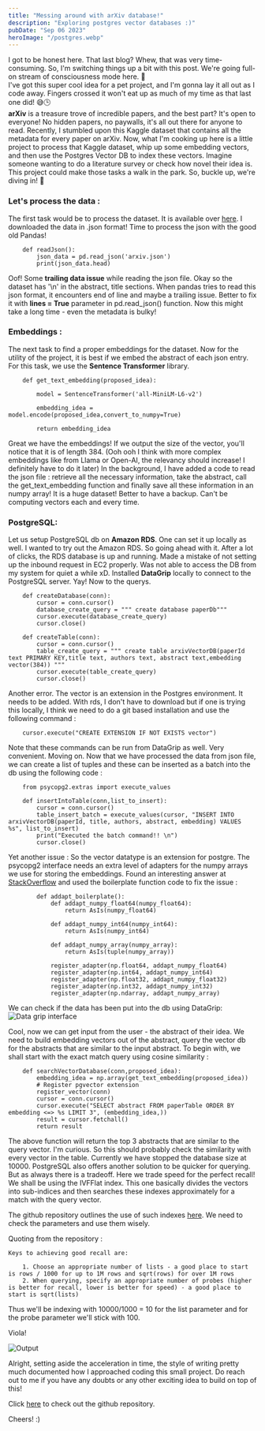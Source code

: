 ```yaml
---
title: "Messing around with arXiv database!"
description: "Exploring postgres vector databases :)"
pubDate: "Sep 06 2023"
heroImage: "/postgres.webp"
---
```

I got to be honest here. That last blog? Whew, that was very time-consuming. So, I'm switching things up a bit with this post. We're going full-on stream of consciousness mode here. 🧠<br>
I've got this super cool idea for a pet project, and I'm gonna lay it all out as I code away. Fingers crossed it won't eat up as much of my time as that last one did! 😅🕒
<br>
__arXiv__ is a treasure trove of incredible papers, and the best part? It's open to everyone! No hidden papers, no paywalls, it's all out there for anyone to read. Recently, I stumbled upon this Kaggle dataset that contains all the metadata for every paper on arXiv. Now, what I'm cooking up here is a little project to process that Kaggle dataset, whip up some embedding vectors, and then use the Postgres Vector DB to index these vectors.
Imagine someone wanting to do a literature survey or check how novel their idea is. This project could make those tasks a walk in the park. So, buckle up, we're diving in! 🚀


### Let's process the data : 
The first task would be to process the dataset. It is available over [here](https://www.kaggle.com/datasets/Cornell-University/arxiv). I downloaded the data in .json format! Time to process the json with the good old Pandas!
        
        def readJson():
            json_data = pd.read_json('arxiv.json')
            print(json_data.head)

Oof! Some __trailing data issue__ while reading the json file.
Okay so the dataset has '\n' in the abstract, title sections. When pandas tries to read this json format, it encounters end of line and maybe a trailing issue. Better to fix it with __lines = True__ parameter in pd.read_json() function. Now this might take a long time - even the metadata is bulky!

### Embeddings :
The next task to find a proper embeddings for the dataset. Now for the utility of the project, it is best if we embed the abstract of each json entry. For this task, we use the __Sentence Transformer__ library.

        def get_text_embedding(proposed_idea):
            
            model = SentenceTransformer('all-MiniLM-L6-v2')
            
            embedding_idea = model.encode(proposed_idea,convert_to_numpy=True)
            
            return embedding_idea

Great we have the embeddings! If we output the size of the vector, you'll notice that it is of length 384.
(Ooh ooh I think with more complex embeddings like from Llama or Open-AI, the relevancy should increase! I definitely have to do it later)
In the background, I have added a code to read the json file : retrieve all the necessary information, take the abstract, call the get_text_embedding function and finally save all these information in an numpy array! It is a huge dataset! Better to have a backup. Can't be computing vectors each and every time.
### PostgreSQL:
Let us setup PostgreSQL db on __Amazon RDS__. One can set it up locally as well. I wanted to try out the Amazon RDS. So going ahead with it. 
After a lot of clicks, the RDS database is up and running. Made a mistake of not setting up the inbound request in EC2 properly. Was not able to access the DB from my system for quiet a while xD. Installed __DataGrip__ locally to connect to the PostgreSQL server.
Yay! Now to the querys.

        def createDatabase(conn):
            cursor = conn.cursor()
            database_create_query = """ create database paperDb"""
            cursor.execute(database_create_query)
            cursor.close()

        def createTable(conn):
            cursor = conn.cursor()
            table_create_query = """ create table arxivVectorDB(paperId text PRIMARY KEY,title text, authors text, abstract text,embedding vector(384)) """
            cursor.execute(table_create_query)
            cursor.close()
Another error. The vector is an extension in the Postgres environment. It needs to be added. With rds, I don't have to download but if one is trying this locally, I think we need to do a git based installation and use the following command : 

        cursor.execute("CREATE EXTENSION IF NOT EXISTS vector")
    
Note that these commands can be run from DataGrip as well. Very convenient. Moving on.
Now that we have processed the data from json file, we can create a list of tuples and these can be inserted as a batch into the db using the following code : 

        from psycopg2.extras import execute_values

        def insertIntoTable(conn,list_to_insert):
            cursor = conn.cursor()
            table_insert_batch = execute_values(cursor, "INSERT INTO arxivVectorDB(paperId, title, authors, abstract, embedding) VALUES %s", list_to_insert)
            print("Executed the batch command!! \n")
            cursor.close()
    
Yet another issue : So the vector datatype is an extension for postgre. The psycopg2 interface needs an extra level of adapters for the numpy arrays we use for storing the embeddings.
Found an interesting answer at [StackOverflow](https://stackoverflow.com/questions/39564755/programmingerror-psycopg2-programmingerror-cant-adapt-type-numpy-ndarray) and used the boilerplate function code to fix the issue : 
            
            def addapt_boilerplate():
                def addapt_numpy_float64(numpy_float64):
                    return AsIs(numpy_float64)

                def addapt_numpy_int64(numpy_int64):
                    return AsIs(numpy_int64)

                def addapt_numpy_array(numpy_array):
                    return AsIs(tuple(numpy_array))

                register_adapter(np.float64, addapt_numpy_float64)
                register_adapter(np.int64, addapt_numpy_int64)
                register_adapter(np.float32, addapt_numpy_float32)
                register_adapter(np.int32, addapt_numpy_int32)
                register_adapter(np.ndarray, addapt_numpy_array)


We can check if the data has been put into the db using DataGrip: 
![Data grip interface](/DataGripTable.png)

Cool, now we can get input from the user - the abstract of their idea. We need to build embedding vectors out of the abstract, query the vector db for the abstracts that are similar to the input abstract. To begin with, we shall start with the exact match query using cosine similarity : 

        def searchVectorDatabase(conn,proposed_idea):
            embedding_idea = np.array(get_text_embedding(proposed_idea))
            # Register pgvector extension
            register_vector(conn)
            cursor = conn.cursor()
            cursor.execute("SELECT abstract FROM paperTable ORDER BY embedding <=> %s LIMIT 3", (embedding_idea,))
            result = cursor.fetchall()
            return result       
The above function will return the top 3 abstracts that are similar to the query vector.
I'm curious. So this should probably check the similarity with every vector in the table. Currently we have stopped the database size at 10000. PostgreSQL also offers another solution to be quicker for querying. But as always there is a tradeoff. Here we trade speed for the perfect recall! We shall be using the IVFFlat index. This one basically divides the vectors into sub-indices and then searches these indexes approximately for a match with the query vector.

The github repository outlines the use of such indexes [here](https://github.com/pgvector/pgvector#indexing). We need to check the parameters and use them wisely.

Quoting from the repository : 

    Keys to achieving good recall are:

        1. Choose an appropriate number of lists - a good place to start is rows / 1000 for up to 1M rows and sqrt(rows) for over 1M rows
        2. When querying, specify an appropriate number of probes (higher is better for recall, lower is better for speed) - a good place to start is sqrt(lists)

Thus we'll be indexing with 10000/1000 = 10 for the list parameter and for the probe parameter we'll stick with 100.

Viola!

![Output](/FinalOutput.png)


Alright, setting aside the acceleration in time, the style of writing pretty much documented how I approached coding this small project. Do reach out to me if you have any doubts or any other exciting idea to build on top of this!

Click [here](https://github.com/bhargav191098/arXiV_VectorDB) to check out the github repository.

Cheers! :)